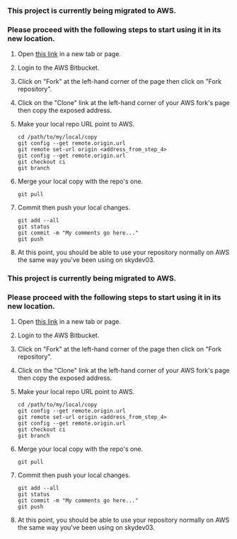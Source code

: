 ### This project is currently being migrated to AWS.

### Please proceed with the following steps to start using it in its new location.
1. Open [this link](http://10.61.0.24/bitbucket/projects/HEL/repos/hello/browse "New AWS URL") in a new tab or page.
2. Login to the AWS Bitbucket.
3. Click on "Fork" at the left-hand corner of the page then click on "Fork repository".
4. Click on the "Clone" link at the left-hand corner of your AWS fork's page then copy the exposed address.
5. Make your local repo URL point to AWS.

	```
	cd /path/to/my/local/copy
	git config --get remote.origin.url
	git remote set-url origin <address_from_step_4>
	git config --get remote.origin.url
	git checkout ci
	git branch
	```

6. Merge your local copy with the repo's one.

	```
	git pull
	```

7. Commit then push your local changes.

	```
	git add --all
	git status
	git commit -m "My comments go here..."
	git push
	```

8. At this point, you should be able to use your repository normally on AWS the same way you've been using on skydev03.
### This project is currently being migrated to AWS.

### Please proceed with the following steps to start using it in its new location.
1. Open [this link](http://skydev03.skytv.co.nz/bitbucket/projects/HEL/repos/hello/browse "New AWS URL") in a new tab or page.
2. Login to the AWS Bitbucket.
3. Click on "Fork" at the left-hand corner of the page then click on "Fork repository".
4. Click on the "Clone" link at the left-hand corner of your AWS fork's page then copy the exposed address.
5. Make your local repo URL point to AWS.

	```
	cd /path/to/my/local/copy
	git config --get remote.origin.url
	git remote set-url origin <address_from_step_4>
	git config --get remote.origin.url
	git checkout ci
	git branch
	```

6. Merge your local copy with the repo's one.

	```
	git pull
	```

7. Commit then push your local changes.

	```
	git add --all
	git status
	git commit -m "My comments go here..."
	git push
	```

8. At this point, you should be able to use your repository normally on AWS the same way you've been using on skydev03.
